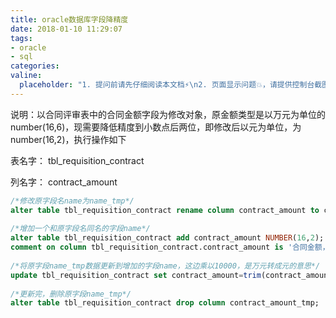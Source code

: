 ```yaml
---
title: oracle数据库字段降精度
date: 2018-01-10 11:29:07
tags:
- oracle
- sql
categories:
valine:
  placeholder: "1. 提问前请先仔细阅读本文档⚡\n2. 页面显示问题💥，请提供控制台截图📸或者您的测试网址\n3. 其他任何报错💣，请提供详细描述和截图📸，祝食用愉快💪"
---
```


说明：以合同评审表中的合同金额字段为修改对象，原金额类型是以万元为单位的number(16,6)，现需要降低精度到小数点后两位，即修改后以元为单位，为number(16,2)，执行操作如下

表名字： tbl_requisition_contract

列名字： contract_amount

```sql
/*修改原字段名name为name_tmp*/
alter table tbl_requisition_contract rename column contract_amount to contract_amount_tmp;
 
/*增加一个和原字段名同名的字段name*/
alter table tbl_requisition_contract add contract_amount NUMBER(16,2);
comment on column tbl_requisition_contract.contract_amount is '合同金额，单位元，保留两位小数 ';
 
/*将原字段name_tmp数据更新到增加的字段name，这边乘以10000，是万元转成元的意思*/
update tbl_requisition_contract set contract_amount=trim(contract_amount_tmp*10000);
 
/*更新完，删除原字段name_tmp*/
alter table tbl_requisition_contract drop column contract_amount_tmp;
```
